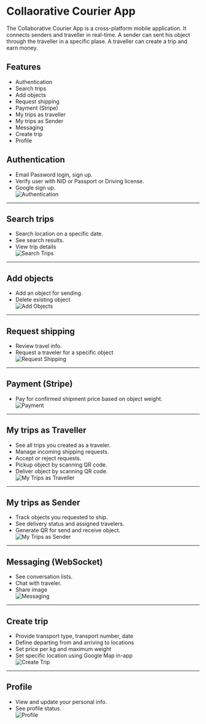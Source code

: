 
# Collaorative Courier App

The Collaborative Courier App is a cross-platform mobile application. It connects senders and traveller in real-time. A sender can sent his object through the traveller in a specific plase. A traveller can create a trip and earn money.
## Features

- Authentication
- Search trips
- Add objects
- Request shipping
- Payment (Stripe)
- My trips as traveller
- My trips as Sender
- Messaging
- Create trip 
- Profile


## Authentication  
- Email Password login, sign up.  
- Verify user with NID or Passport or Driving license.  
- Google sign up.  
![Authentication ](https://i.imgur.com/3I3L3xT.png)
---

## Search trips  
- Search location on a specific date.  
- See search results.  
- View trip details  
![Search Trips](https://i.imgur.com/3I3L3xT.png)

---

## Add objects  
- Add an object for sending.  
- Delete existing object  
![Add Objects](https://i.imgur.com/HxAZ3Jv.png)

---

## Request shipping  
- Review travel info.  
- Request a traveler for a specific object  
![Request Shipping](https://i.imgur.com/tXFo6vV.png)

---

## Payment (Stripe)  
- Pay for confirmed shipment price based on object weight.  
![Payment](https://i.imgur.com/KkNiwNn.png)

---

## My trips as Traveller  
- See all trips you created as a traveler.  
- Manage incoming shipping requests.  
- Accept or reject requests.  
- Pickup object by scanning QR code.  
- Deliver object by scanning QR code.  
![My Trips as Traveller](https://i.imgur.com/dmk9Bnn.png)

---

## My trips as Sender  
- Track objects you requested to ship.  
- See delivery status and assigned travelers.  
- Generate QR for send and receive object.  
![My Trips as Sender](https://i.imgur.com/IJ1sSoC.png)

---

## Messaging (WebSocket)  
- See conversation lists.  
- Chat with traveler.  
- Share image  
![Messaging](https://i.imgur.com/sPGB0gL.png)

---

## Create trip  
- Provide transport type, transport number, date  
- Define departing from and arriving to locations  
- Set price per kg and maximum weight  
- Set specific location using Google Map in-app  
![Create Trip](https://i.imgur.com/Gw3MbXn.png)

---

## Profile  
- View and update your personal info.  
- See profile status.  
![Profile](https://i.imgur.com/KRxLhrm.png)
